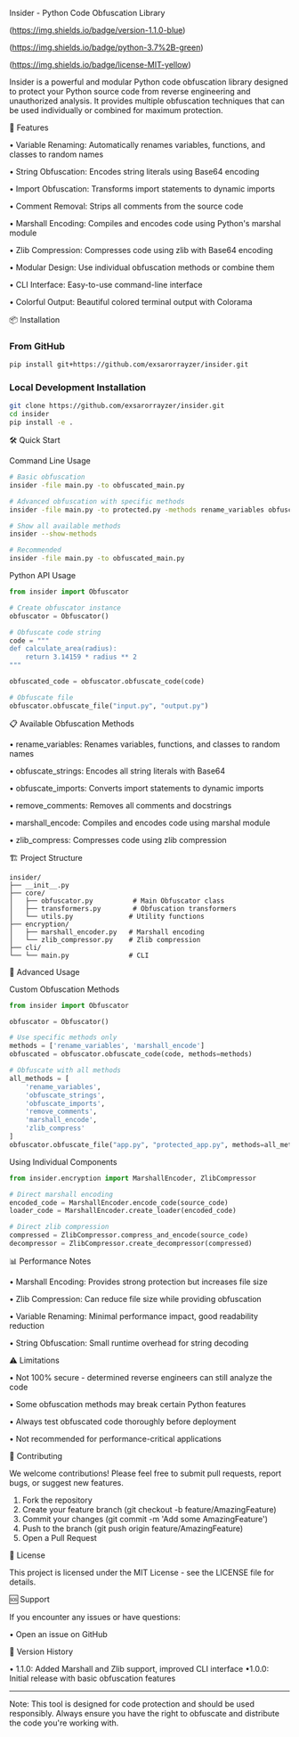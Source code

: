 Insider - Python Code Obfuscation Library

(https://img.shields.io/badge/version-1.1.0-blue)

(https://img.shields.io/badge/python-3.7%2B-green)

(https://img.shields.io/badge/license-MIT-yellow)


Insider is a powerful and modular Python code obfuscation library designed to protect your Python source code from reverse engineering and unauthorized analysis. It provides multiple obfuscation techniques that can be used individually or combined for maximum protection.

🚀 Features

• Variable Renaming: Automatically renames variables, functions, and classes to random names

• String Obfuscation: Encodes string literals using Base64 encoding

• Import Obfuscation: Transforms import statements to dynamic imports

• Comment Removal: Strips all comments from the source code

• Marshall Encoding: Compiles and encodes code using Python's marshal module

• Zlib Compression: Compresses code using zlib with Base64 encoding

• Modular Design: Use individual obfuscation methods or combine them

• CLI Interface: Easy-to-use command-line interface

• Colorful Output: Beautiful colored terminal output with Colorama

📦 Installation

### From GitHub

```bash
pip install git+https://github.com/exsarorrayzer/insider.git
```

### Local Development Installation

```bash
git clone https://github.com/exsarorrayzer/insider.git
cd insider
pip install -e .
```

🛠 Quick Start

Command Line Usage

```bash
# Basic obfuscation
insider -file main.py -to obfuscated_main.py

# Advanced obfuscation with specific methods
insider -file main.py -to protected.py -methods rename_variables obfuscate_strings marshall_encode

# Show all available methods
insider --show-methods

# Recommended
insider -file main.py -to obfuscated_main.py
```

Python API Usage

```python
from insider import Obfuscator

# Create obfuscator instance
obfuscator = Obfuscator()

# Obfuscate code string
code = """
def calculate_area(radius):
    return 3.14159 * radius ** 2
"""

obfuscated_code = obfuscator.obfuscate_code(code)

# Obfuscate file
obfuscator.obfuscate_file("input.py", "output.py")
```

📋 Available Obfuscation Methods

• rename_variables: Renames variables, functions, and classes to random names

• obfuscate_strings: Encodes all string literals with Base64

• obfuscate_imports: Converts import statements to dynamic imports

• remove_comments: Removes all comments and docstrings

• marshall_encode: Compiles and encodes code using marshal module

• zlib_compress: Compresses code using zlib compression

🏗 Project Structure

```
insider/
├── __init__.py
├── core/
│   ├── obfuscator.py          # Main Obfuscator class
│   ├── transformers.py        # Obfuscation transformers
│   └── utils.py              # Utility functions
├── encryption/
│   ├── marshall_encoder.py   # Marshall encoding
│   └── zlib_compressor.py    # Zlib compression
├── cli/
└── └── main.py               # CLI 
```

🔧 Advanced Usage

Custom Obfuscation Methods

```python
from insider import Obfuscator

obfuscator = Obfuscator()

# Use specific methods only
methods = ['rename_variables', 'marshall_encode']
obfuscated = obfuscator.obfuscate_code(code, methods=methods)

# Obfuscate with all methods
all_methods = [
    'rename_variables',
    'obfuscate_strings', 
    'obfuscate_imports',
    'remove_comments',
    'marshall_encode',
    'zlib_compress'
]
obfuscator.obfuscate_file("app.py", "protected_app.py", methods=all_methods)
```

Using Individual Components

```python
from insider.encryption import MarshallEncoder, ZlibCompressor

# Direct marshall encoding
encoded_code = MarshallEncoder.encode_code(source_code)
loader_code = MarshallEncoder.create_loader(encoded_code)

# Direct zlib compression
compressed = ZlibCompressor.compress_and_encode(source_code)
decompressor = ZlibCompressor.create_decompressor(compressed)
```

📊 Performance Notes

• Marshall Encoding: Provides strong protection but increases file size

• Zlib Compression: Can reduce file size while providing obfuscation

• Variable Renaming: Minimal performance impact, good readability reduction

• String Obfuscation: Small runtime overhead for string decoding

⚠️ Limitations

• Not 100% secure - determined reverse engineers can still analyze the code

• Some obfuscation methods may break certain Python features

• Always test obfuscated code thoroughly before deployment

• Not recommended for performance-critical applications

🤝 Contributing

We welcome contributions! Please feel free to submit pull requests, report bugs, or suggest new features.

1. Fork the repository
2. Create your feature branch (git checkout -b feature/AmazingFeature)
3. Commit your changes (git commit -m 'Add some AmazingFeature')
4. Push to the branch (git push origin feature/AmazingFeature)
5. Open a Pull Request

📄 License

This project is licensed under the MIT License - see the LICENSE file for details.

🆘 Support

If you encounter any issues or have questions:

• Open an issue on GitHub

🔄 Version History

• 1.1.0: Added Marshall and Zlib support, improved CLI interface
•1.0.0: Initial release with basic obfuscation features

---

Note: This tool is designed for code protection and should be used responsibly. Always ensure you have the right to obfuscate and distribute the code you're working with.